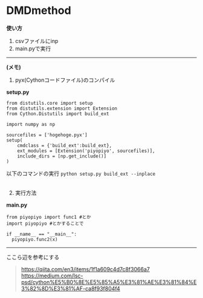 # DMDmethod

**使い方**
1. csvファイルにinp
2. main.pyで実行

***
**(メモ)**
<br>
1. pyx(Cythonコードファイル)のコンパイル  

 **setup.py**
 ```
 from distutils.core import setup
 from distutils.extension import Extension
 from Cython.Distutils import build_ext

 import numpy as np

 sourcefiles = ['hogehoge.pyx']
 setup(
     cmdclass = {'build_ext':build_ext},
     ext_modules = [Extension('piyopiyo', sourcefiles)],
     include_dirs = [np.get_include()]
 )
 ```

 以下のコマンドの実行
 `python setup.py build_ext --inplace`  
<br>

2. 実行方法

**main.py**
```
from piyopiyo import func1 #とか
import piyopiyo #とかすることで

if __name__ == "__main__":
  piyopiyo.func2(x)

```

***
ここら辺を参考にする
> https://qiita.com/en3/items/1f1a609c4d7c8f3066a7
> https://medium.com/lsc-psd/cython%E5%B0%8E%E5%85%A5%E3%81%AE%E3%81%84%E3%82%8D%E3%81%AF-ca8f93f804f4
